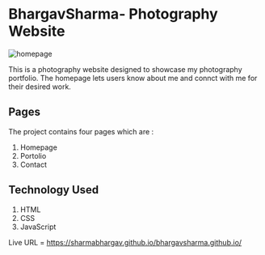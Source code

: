 # BhargavSharma- Photography Website
![homepage](https://user-images.githubusercontent.com/105602130/168789679-137c35e7-d0c5-499e-85ff-00f4fc6bc37f.png)

This is a photography website designed to showcase my photography portfolio. The homepage lets users know about me and connct with me for their desired work.

## Pages  ##
The project contains four pages which are :

1. Homepage
2. Portolio
3. Contact


## Technology Used  ##

1. HTML
2. CSS
3. JavaScript


Live URL = https://sharmabhargav.github.io/bhargavsharma.github.io/

